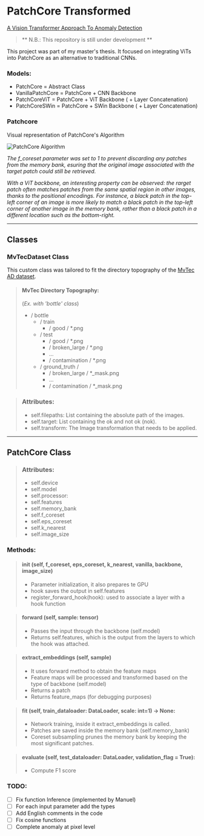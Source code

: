 # PatchCore Transformed 
[A Vision Transformer Approach To Anomaly Detection](https://amslaurea.unibo.it/id/eprint/31435/)
> ** N.B.: This repository is still under development **

This project was part of my master's thesis. It focused on integrating ViTs into PatchCore as an alternative to traditional CNNs.


### Models:
- PatchCore = Abstract Class
- VanillaPatchCore = PatchCore + CNN Backbone
- PatchCoreViT = PatchCore + ViT Backbone ( + Layer Concatenation) 
- PatchCoreSWin = PatchCore + SWin Backbone ( + Layer Concatenation) 

### Patchcore
Visual representation of PatchCore's Algorithm

![PatchCore Algorithm](media/patch_analysis.gif)

*The f_coreset parameter was set to 1 to prevent discarding any patches from the memory bank, esuring that the original image associated with the target patch could still be retrieved.*

*With a ViT backbone, an interesting property can be observed: the rarget patch often matches patches from the same spatial region in other images, thanks to the positional encodings.*
*For instance, a black patch in the top-left corner of an image is more likely to match a black patch in the top-left corner of another image in the memory bank, rather than a black patch in a different location such as the bottom-right.*

---
## Classes
### MvTecDataset Class
This custom class was tailored to fit the directory topography of the [MvTec AD dataset](https://www.mvtec.com/company/research/datasets/mvtec-ad/downloads).

> #### MvTec Directory Topography:
> (*Ex. with 'bottle' class*)
> - / bottle
>   - / train 
>       - / good / *.png
>   - / test
>       - / good / *.png
>       - / broken_large / *.png
>       - ...
>       - / contamination / *.png
>   - / ground_truth / 
>       - / broken_large / *_mask.png
>       -  ...
>       - / contamination / *_mask.png

> ### Attributes:
> - self.filepaths: List containing the absolute path of the images.
> - self.target: List containing the ok and not ok (nok).
> - self.transform: The Image transformation that needs to be applied. 
---
## PatchCore Class
>### Attributes:
> - self.device
> - self.model
> - self.processor:
> - self.features
> - self.memory_bank
> - self.f_coreset
> - self.eps_coreset
> - self.k_nearest
> - self.image_size

### Methods:
> #### __init__ (self, f_coreset, eps_coreset, k_nearest, vanilla, backbone, image_size)
>- Parameter initialization, it also prepares te GPU
>- hook saves the output in self.features
>- register_forward_hook(hook): used to associate a layer with a hook function

>#### forward (self, sample: tensor)
>- Passes the input through the backbone (self.model)
>- Returns self.features, which is the output from the layers to which the hook was attached.

>#### extract_embeddings (self, sample)
>- It uses forward method to obtain the feature maps
>- Feature maps will be processed and transformed based on the type of backbone (self.model)
>- Returns a patch
>- Returns feature_maps (for debugging purposes)

>#### fit (self, train_dataloader: DataLoader,  scale: int=1) -> None:
>- Network training, inside it extract_embeddings is called.
>- Patches are saved inside the memory bank (self.memory_bank)
>- Coreset subsampling prunes the memory bank by keeping the most significant patches.

>#### evaluate (self, test_dataloader: DataLoader, validation_flag = True):
>- Compute F1 score

### TODO:
- [ ] Fix function Inference (implemented by Manuel)
- [ ] For each input parameter add the types
- [ ] Add English comments in the code
- [ ] Fix cosine functions
- [ ] Complete anomaly at pixel level
